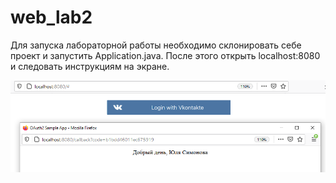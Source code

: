 # web_lab2
Для запуска лабораторной работы необходимо склонировать себе проект и запустить Application.java. После этого открыть localhost:8080 и следовать инструкциям на экране.

![alt text](result/1.PNG)
